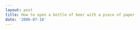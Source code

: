 ```yaml
---
layout: post
title: How to open a bottle of beer with a piece of paper
date: '2006-07-18'
---
```



